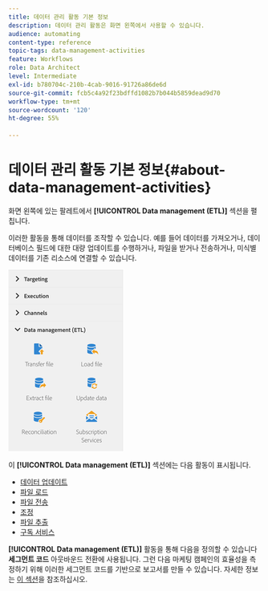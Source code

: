 ```yaml
---
title: 데이터 관리 활동 기본 정보
description: 데이터 관리 활동은 화면 왼쪽에서 사용할 수 있습니다.
audience: automating
content-type: reference
topic-tags: data-management-activities
feature: Workflows
role: Data Architect
level: Intermediate
exl-id: b780704c-210b-4cab-9016-91726a86de6d
source-git-commit: fcb5c4a92f23bdffd1082b7b044b5859dead9d70
workflow-type: tm+mt
source-wordcount: '120'
ht-degree: 55%

---
```


# 데이터 관리 활동 기본 정보{#about-data-management-activities}

화면 왼쪽에 있는 팔레트에서 **[!UICONTROL Data management (ETL)]** 섹션을 펼칩니다.

이러한 활동을 통해 데이터를 조작할 수 있습니다. 예를 들어 데이터를 가져오거나, 데이터베이스 필드에 대한 대량 업데이트를 수행하거나, 파일을 받거나 전송하거나, 미식별 데이터를 기존 리소스에 연결할 수 있습니다.

![](assets/wkf_etl_activities.png)

이 **[!UICONTROL Data management (ETL)]** 섹션에는 다음 활동이 표시됩니다.

* [데이터 업데이트](../../automating/using/update-data.md)
* [파일 로드](../../automating/using/load-file.md)
* [파일 전송](../../automating/using/transfer-file.md)
* [조정](../../automating/using/reconciliation.md)
* [파일 추출](../../automating/using/extract-file.md)
* [구독 서비스](../../automating/using/subscription-services.md)

**[!UICONTROL Data management (ETL)]** 활동을 통해 다음을 정의할 수 있습니다 **세그먼트 코드** 아웃바운드 전환에 사용됩니다. 그런 다음 마케팅 캠페인의 효율성을 측정하기 위해 이러한 세그먼트 코드를 기반으로 보고서를 만들 수 있습니다. 자세한 정보는 [이 섹션](../../reporting/using/creating-a-report-workflow-segment.md)을 참조하십시오.
